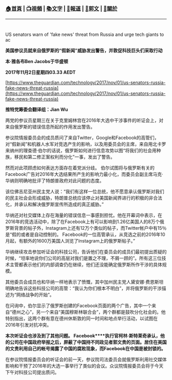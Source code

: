 ###  [:house:首頁](https://github.com/ourhimalayas/home) | [:tv:視頻](https://github.com/ourhimalayas/videos) | [:books:文字](https://github.com/ourhimalayas/txt) | [:newspaper:報道](https://github.com/ourhimalayas/news) | [:eagle:郭文](https://github.com/ourhimalayas/guomedia) | [:pray:關於](https://github.com/ourhimalayas/home/tree/master/about)
---
# #   
US senators warn of 'fake news' threat from Russia and urge tech giants to ac



**美国参议员就来自俄罗斯的“假新闻”威胁发出警告，并敦促科技巨头们采取行动**

**本·雅各布Ben Jacobs于华盛顿**



**2017年11月2日星期四03.33 AEDT**



[https://www.theguardian.com/technology/2017/nov/01/us-senators-russia-fake-news-threat-russia](https://www.theguardian.com/technology/2017/nov/01/us-senators-russia-fake-news-threat-russia)





**推特党筹委会翻译组：Jian Wu**



两党的参议员星期三在关于克里姆林宫在2016年大选中干涉事件的听证会上，对来自俄罗斯的错误信息所起的作用发出警告。



参议院情报委员会的成员质问了来自Twitter，Google和Facebook的高管们，对“假新闻”和机器人水军对竞选产生的影响，以及用委员会的主席，来自用北卡罗来纳州的理查德·伯尔的话说，俄罗斯如何进行信息攻势以图“将我们的社会用种族，移民和第二修正案权利而分化”一事，发出了警告。



然而对此项顾虑如何表达方面存在着党派分歧。 伯尔试图将与俄罗斯有关的Facebook广告对2016年大选结果所产生的影响力最小化，而委员会副主席马克·华纳则明确地批评了特朗普政府对此问题的态度。



该位佛吉尼亚州民主党人说：“我们有这样一位总统，他不愿意承认俄罗斯对我们的民主社会会形成威胁，特朗普总统应该停止对美国新闻界进行的积极的非合法化，并承认和解决俄罗斯宣传所造成的真正威胁。”



华纳还对社交媒体上存在海量的错误信息一事感到担忧。他在开幕词中表示，在2016年的竞选活动中，除了在Facebook上有可以影响到1.26亿美国人的8万个俄罗斯背景的帖子外，Instagram上还有12万个类似的帖子，而Twitter帐户中有15％是“假的或者是自动控制的。 Facebook的一位高管承认，从竞选之前的2016年10月起，有额外的1600万美国人浏览了Instagram上的俄罗斯帖子。”



华纳继续攻击参加听证会的科技公司，告诉他们在委员会的成员们最初提出质疑的时候，“坦率地说你们公司的高层对我们是置之不理，不屑一顾的”。所有这三位技术主管都表示他们的内部调查仍在继续，他们还没能确定俄罗斯所作干涉的具体规模。



其他委员会成员也和华纳一样地表示了愤慨，其中加州民主党人黛安娜·费恩斯坦明确地告诉这些科技公司的高管：“我认为你们根本不明白”，并将俄罗斯的干涉描述为“网络战争的开始”。



在问询中，伯尔显示了俄罗斯创建的Facebook页面的两个广告，其中一个来自“德州之心”，另一个来自“美国穆斯林联合会”，两个群都是鼓吹分化社会的。他特别指出，这两个群有意在德州休斯敦的同一时间和地点举行活动，以试图在2016年引发对抗冲突。



**本次听证会也涉及到了其他问题。 Facebook****执行官柯林·****斯特莱奇承认，他的公司在中国政府举报之后，屏蔽了中国持不同政见者郭文贵的页面。居住在美国的文贵利用自己的帐号揭露了中国的腐败现象，而Facebook****在中国是被封锁的。**



在参议院情报委员会的听证会的前一天，参议院司法委员会就俄罗斯利用社交媒体影响和干预了2016年的大选一事举行了类似的会议。众议院情报委员会将于今天下午对科技公司提出质问。
<u></u><sub></sub><sup></sup><strike></strike>